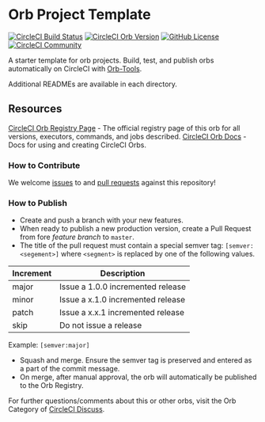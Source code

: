# Orb Project Template

[![CircleCI Build Status](https://circleci.com/gh/ark-1/jetbrains-space-orb.svg?style=shield "CircleCI Build Status")](https://circleci.com/gh/ark-1/jetbrains-space-orb) [![CircleCI Orb Version](https://img.shields.io/badge/endpoint.svg?url=https://badges.circleci.io/orb/ark-1/jetbrains-space-orb)](https://circleci.com/orbs/registry/orb/ark-1/jetbrains-space-orb) [![GitHub License](https://img.shields.io/badge/license-MIT-lightgrey.svg)](https://raw.githubusercontent.com/ark-1/jetbrains-space-orb/master/LICENSE) [![CircleCI Community](https://img.shields.io/badge/community-CircleCI%20Discuss-343434.svg)](https://discuss.circleci.com/c/ecosystem/orbs)



A starter template for orb projects. Build, test, and publish orbs automatically on CircleCI with [Orb-Tools](https://circleci.com/orbs/registry/orb/ark-1/orb-tools).

Additional READMEs are available in each directory.



## Resources

[CircleCI Orb Registry Page](https://circleci.com/orbs/registry/orb/ark-1/jetbrains-space-orb) - The official registry page of this orb for all versions, executors, commands, and jobs described.
[CircleCI Orb Docs](https://circleci.com/docs/2.0/orb-intro/#section=configuration) - Docs for using and creating CircleCI Orbs.

### How to Contribute

We welcome [issues](https://github.com/ark-1/jetbrains-space-orb/issues) to and [pull requests](https://github.com/ark-1/jetbrains-space-orb/pulls) against this repository!

### How to Publish
* Create and push a branch with your new features.
* When ready to publish a new production version, create a Pull Request from fore _feature branch_ to `master`.
* The title of the pull request must contain a special semver tag: `[semver:<segement>]` where `<segment>` is replaced by one of the following values.

| Increment | Description|
| ----------| -----------|
| major     | Issue a 1.0.0 incremented release|
| minor     | Issue a x.1.0 incremented release|
| patch     | Issue a x.x.1 incremented release|
| skip      | Do not issue a release|

Example: `[semver:major]`

* Squash and merge. Ensure the semver tag is preserved and entered as a part of the commit message.
* On merge, after manual approval, the orb will automatically be published to the Orb Registry.


For further questions/comments about this or other orbs, visit the Orb Category of [CircleCI Discuss](https://discuss.circleci.com/c/orbs).


